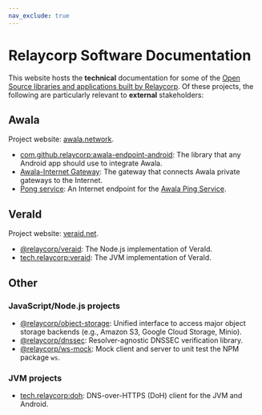 ```yaml
---
nav_exclude: true
---
```

# Relaycorp Software Documentation

This website hosts the **technical** documentation for some of the [Open Source libraries and applications built by Relaycorp](https://github.com/relaycorp). Of these projects, the following are particularly relevant to **external** stakeholders:

## Awala

Project website: [awala.network](https://awala.network).

- [com.github.relaycorp:awala-endpoint-android](./awala-endpoint-android/): The library that any Android app should use to integrate Awala.
- [Awala-Internet Gateway](./relaynet-internet-gateway/): The gateway that connects Awala private gateways to the Internet.
- [Pong service](./relaynet-pong/): An Internet endpoint for the [Awala Ping Service](https://specs.awala.network/RS-014).

## VeraId

Project website: [veraid.net](https://veraid.net).

- [@relaycorp/veraid](./veraid-js/): The Node.js implementation of VeraId.
- [tech.relaycorp:veraid](./veraid-jvm/): The JVM implementation of VeraId.

## Other

### JavaScript/Node.js projects

- [@relaycorp/object-storage](./object-storage-js/): Unified interface to access major object storage backends (e.g., Amazon S3, Google Cloud Storage, Minio).
- [@relaycorp/dnssec](./dnssec-js/): Resolver-agnostic DNSSEC verification library.
- [@relaycorp/ws-mock](./ws-mock-js/): Mock client and server to unit test the NPM package `ws`.

### JVM projects

- [tech.relaycorp:doh](./doh-jvm/): DNS-over-HTTPS (DoH) client for the JVM and Android.
